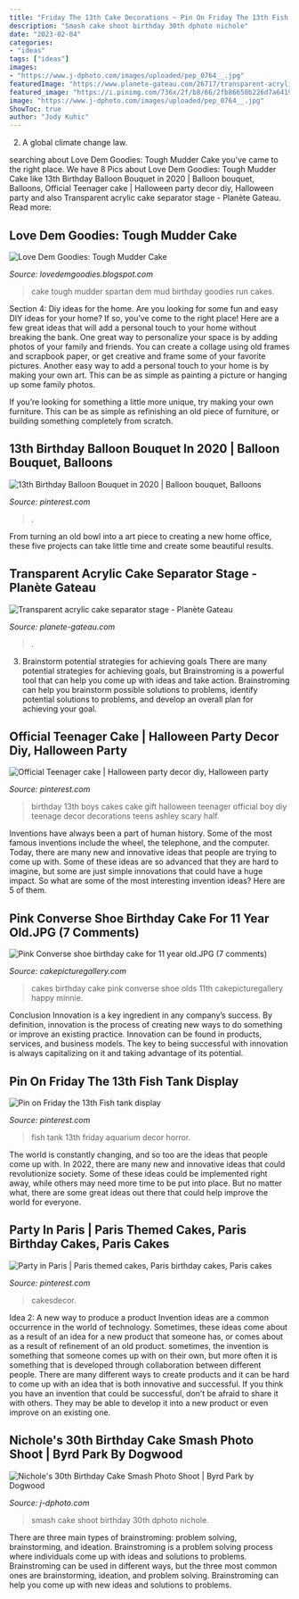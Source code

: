 ```yaml
---
title: "Friday The 13th Cake Decorations ~ Pin On Friday The 13th Fish Tank Display"
description: "Smash cake shoot birthday 30th dphoto nichole"
date: "2023-02-04"
categories:
- "ideas"
tags: ["ideas"]
images:
- "https://www.j-dphoto.com/images/uploaded/pep_0764__.jpg"
featuredImage: "https://www.planete-gateau.com/26717/transparent-acrylic-cake-separator-stage.jpg"
featured_image: "https://i.pinimg.com/736x/2f/b8/66/2fb86650b226d7a6419c975e5b972f74.jpg"
image: "https://www.j-dphoto.com/images/uploaded/pep_0764__.jpg"
ShowToc: true
author: "Jody Kuhic"
---
```



2. A global climate change law.

	

		
searching about Love Dem Goodies: Tough Mudder Cake you've came to the right place. We have 8 Pics about Love Dem Goodies: Tough Mudder Cake like 13th Birthday Balloon Bouquet in 2020 | Balloon bouquet, Balloons, Official Teenager cake | Halloween party decor diy, Halloween party and also Transparent acrylic cake separator stage - Planète Gateau. Read more:
		
    
## Love Dem Goodies: Tough Mudder Cake

<img loading=lazy src="https://2.bp.blogspot.com/-yR3iPDxzIK8/Un2fNyYQe4I/AAAAAAAADFI/oU8QuXJZ1dk/s1600/IMG_5035.JPG" onerror="this.onerror=null;this.src='https://tse4.mm.bing.net/th?id=OIP.2pEFN6YxG5FCYrBXPWMyywHaJ9&amp;pid=15.1';" alt="Love Dem Goodies: Tough Mudder Cake">

_Source: lovedemgoodies.blogspot.com_

>cake tough mudder spartan dem mud birthday goodies run cakes. 

	

Section 4: Diy ideas for the home.
Are you looking for some fun and easy DIY ideas for your home? If so, you’ve come to the right place! Here are a few great ideas that will add a personal touch to your home without breaking the bank.
One great way to personalize your space is by adding photos of your family and friends. You can create a collage using old frames and scrapbook paper, or get creative and frame some of your favorite pictures. Another easy way to add a personal touch to your home is by making your own art. This can be as simple as painting a picture or hanging up some family photos.

If you’re looking for something a little more unique, try making your own furniture. This can be as simple as refinishing an old piece of furniture, or building something completely from scratch.

    
## 13th Birthday Balloon Bouquet In 2020 | Balloon Bouquet, Balloons

<img loading=lazy src="https://i.pinimg.com/736x/38/e1/c5/38e1c508dc2f177a110ed380bdbe3cca.jpg" onerror="this.onerror=null;this.src='https://tse1.mm.bing.net/th?id=OIP.75K-Sp8ml5Q5Ce6w6ZLuqAHaJ3&amp;pid=15.1';" alt="13th Birthday Balloon Bouquet in 2020 | Balloon bouquet, Balloons">

_Source: pinterest.com_

>. 

	

From turning an old bowl into a art piece to creating a new home office, these five projects can take little time and create some beautiful results.

    
## Transparent Acrylic Cake Separator Stage - Planète Gateau

<img loading=lazy src="https://www.planete-gateau.com/26717/transparent-acrylic-cake-separator-stage.jpg" onerror="this.onerror=null;this.src='https://tse2.mm.bing.net/th?id=OIP.8egiq-6jliOpWw-nuGW-ygHaHa&amp;pid=15.1';" alt="Transparent acrylic cake separator stage - Planète Gateau">

_Source: planete-gateau.com_

>. 

	

3. Brainstorm potential strategies for achieving goals
There are many potential strategies for achieving goals, but Brainstroming is a powerful tool that can help you come up with ideas and take action. Brainstroming can help you brainstorm possible solutions to problems, identify potential solutions to problems, and develop an overall plan for achieving your goal.

    
## Official Teenager Cake | Halloween Party Decor Diy, Halloween Party

<img loading=lazy src="https://i.pinimg.com/736x/08/8a/27/088a273ff54ea66539383cb0bacaac2c---birthday-birthday-cakes.jpg" onerror="this.onerror=null;this.src='https://tse1.mm.bing.net/th?id=OIP.4PV_0Y4M3fZNSItjHhuMFwHaJ4&amp;pid=15.1';" alt="Official Teenager cake | Halloween party decor diy, Halloween party">

_Source: pinterest.com_

>birthday 13th boys cakes cake gift halloween teenager official boy diy teenage decor decorations teens ashley scary half. 

	

Inventions have always been a part of human history. Some of the most famous inventions include the wheel, the telephone, and the computer. Today, there are many new and innovative ideas that people are trying to come up with. Some of these ideas are so advanced that they are hard to imagine, but some are just simple innovations that could have a huge impact. So what are some of the most interesting invention ideas? Here are 5 of them.

    
## Pink Converse Shoe Birthday Cake For 11 Year Old.JPG (7 Comments)

<img loading=lazy src="http://www.cakepicturegallery.com/d/19440-1/Pink+Converse+shoe+birthday+cake+for+11+year+old.JPG" onerror="this.onerror=null;this.src='https://tse4.mm.bing.net/th?id=OIP.2KtH2w-PYp8_YjRDfVS4dAHaJ5&amp;pid=15.1';" alt="Pink Converse shoe birthday cake for 11 year old.JPG (7 comments)">

_Source: cakepicturegallery.com_

>cakes birthday cake pink converse shoe olds 11th cakepicturegallery happy minnie. 

	

Conclusion
Innovation is a key ingredient in any company’s success. By definition, innovation is the process of creating new ways to do something or improve an existing practice. Innovation can be found in products, services, and business models. The key to being successful with innovation is always capitalizing on it and taking advantage of its potential.

    
## Pin On Friday The 13th Fish Tank Display

<img loading=lazy src="https://i.pinimg.com/736x/83/5b/f2/835bf23c4a5ee71feb0e7f6c1ad1b05c--fish-tank.jpg" onerror="this.onerror=null;this.src='https://tse1.mm.bing.net/th?id=OIP.ESJZmzELwfPaVONHD4E0UgHaNK&amp;pid=15.1';" alt="Pin on Friday the 13th Fish tank display">

_Source: pinterest.com_

>fish tank 13th friday aquarium decor horror. 

	

The world is constantly changing, and so too are the ideas that people come up with. In 2022, there are many new and innovative ideas that could revolutionize society. Some of these ideas could be implemented right away, while others may need more time to be put into place. But no matter what, there are some great ideas out there that could help improve the world for everyone.

    
## Party In Paris | Paris Themed Cakes, Paris Birthday Cakes, Paris Cakes

<img loading=lazy src="https://i.pinimg.com/736x/2f/b8/66/2fb86650b226d7a6419c975e5b972f74.jpg" onerror="this.onerror=null;this.src='https://tse1.mm.bing.net/th?id=OIP.SfuHPL3oYPUAc-J6SOYOpQHaMq&amp;pid=15.1';" alt="Party in Paris | Paris themed cakes, Paris birthday cakes, Paris cakes">

_Source: pinterest.com_

>cakesdecor. 

	

Idea 2: A new way to produce a product
Invention ideas are a common occurrence in the world of technology. Sometimes, these ideas come about as a result of an idea for a new product that someone has, or comes about as a result of refinement of an old product. sometimes, the invention is something that someone comes up with on their own, but more often it is something that is developed through collaboration between different people. There are many different ways to create products and it can be hard to come up with an idea that is both innovative and successful. If you think you have an invention that could be successful, don’t be afraid to share it with others. They may be able to develop it into a new product or even improve on an existing one.

    
## Nichole&#039;s 30th Birthday Cake Smash Photo Shoot | Byrd Park By Dogwood

<img loading=lazy src="https://www.j-dphoto.com/images/uploaded/pep_0764__.jpg" onerror="this.onerror=null;this.src='https://tse2.mm.bing.net/th?id=OIP.l0yx93URFZeUUC1VxUVRCwHaLG&amp;pid=15.1';" alt="Nichole&#039;s 30th Birthday Cake Smash Photo Shoot | Byrd Park by Dogwood">

_Source: j-dphoto.com_

>smash cake shoot birthday 30th dphoto nichole. 

	

There are three main types of brainstroming: problem solving, brainstorming, and ideation.
Brainstroming is a problem solving process where individuals come up with ideas and solutions to problems. Brainstroming can be used in different ways, but the three most common ones are brainstorming, ideation, and problem solving. Brainstroming can help you come up with new ideas and solutions to problems.

